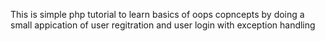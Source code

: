 This is simple php tutorial to learn basics of oops copncepts by doing a small appication of user regitration and user login with exception handling
